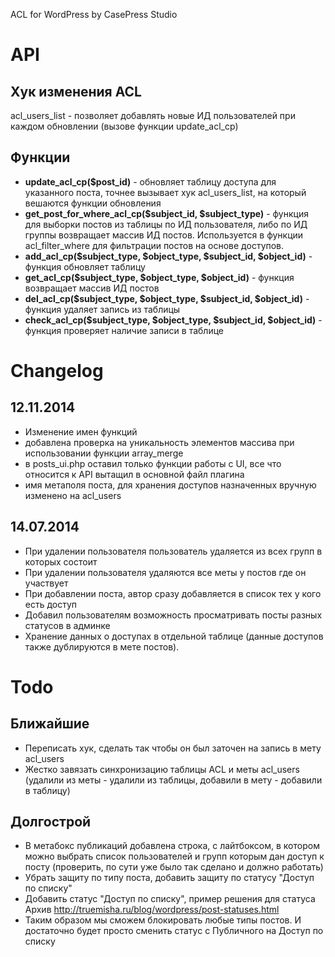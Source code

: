 ACL for WordPress by CasePress Studio


# API

## Хук изменения ACL
acl_users_list - позволяет добавлять новые ИД пользователей при каждом обновлении (вызове функции update_acl_cp)

## Функции
- **update_acl_cp($post_id)** - обновляет таблицу доступа для указанного поста, точнее вызывает хук acl_users_list, на который вешаются функции обновления
- **get_post_for_where_acl_cp($subject_id, $subject_type)** - функция для выборки постов из таблицы по ИД пользователя, либо по ИД группы возвращает массив ИД постов. Используется в функции acl_filter_where для фильтрации постов на основе доступов.
- **add_acl_cp($subject_type, $object_type, $subject_id, $object_id)** - функция обновляет таблицу
- **get_acl_cp($subject_type, $object_type, $object_id)** - функция возвращает массив ИД постов
- **del_acl_cp($subject_type, $object_type, $subject_id, $object_id)** - функция удаляет запись из таблицы
- **check_acl_cp($subject_type, $object_type, $subject_id, $object_id)** - функция проверяет наличие записи в таблице


# Changelog 

## 12.11.2014
* Изменение имен функций
* добавлена проверка на уникальность элементов массива при использовании функции array_merge
* в posts_ui.php оставил только функции работы с UI, все что относится к API вытащил в основной файл плагина 
* имя метаполя поста, для хранения доступов назначенных вручную изменено на acl_users


## 14.07.2014
* При удалении пользователя пользователь удаляется из всех групп в которых состоит
* При удалении пользователя удаляются все меты у постов где он участвует
* При добавлении поста, автор сразу добавляется в список тех у кого есть доступ
* Добавил пользователям возможность просматривать посты разных статусов в админке
* Хранение данных о доступах в отдельной таблице (данные доступов также дублируются в мете постов).

# Todo
## Ближайшие
- Переписать хук, сделать так чтобы он был заточен на запись в мету acl_users
- Жестко завязать синхронизацию таблицы ACL и меты acl_users (удалили из меты - удалили из таблицы, добавили в мету - добавили в таблицу)

## Долгострой
- В метабокс публикаций добавлена строка, с лайтбоксом, в котором можно выбрать список пользователей и групп которым дан доступ к посту (проверить, по сути уже было так сделано и должно работать)
- Убрать защиту по типу поста, добавить защиту по статусу "Доступ по списку"
- Добавить статус "Доступ по списку", пример решения для статуса Архив http://truemisha.ru/blog/wordpress/post-statuses.html
- Таким образом мы сможем блокировать любые типы постов. И достаточно будет просто сменить статус с Публичного на Доступ по списку
